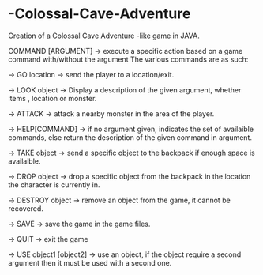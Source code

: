 # -Colossal-Cave-Adventure
Creation of a  Colossal Cave Adventure -like game in JAVA.

COMMAND [ARGUMENT] -> execute a specific action based on a game command with/without the argument
The various commands are as such:

-> GO location -> send the player to a location/exit.

-> LOOK object -> Display a description of the given argument, whether items , location or monster.

-> ATTACK -> attack a nearby monster in the area of the player.

-> HELP[COMMAND] -> if no argument given, indicates the set of availaible commands, else return the description of the given command in argument.

-> TAKE object -> send a specific object to the backpack if enough space is availaible.

-> DROP object -> drop a specific object from the backpack in the location the character is currently in.

-> DESTROY object -> remove an object from the game, it cannot be recovered.

-> SAVE -> save the game in the game files.

-> QUIT -> exit the game

-> USE object1 [object2] -> use an object, if the object require a second argument then it must be used with
a second one. 
